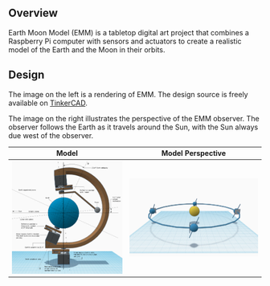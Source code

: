 ## Overview

Earth Moon Model (EMM) is a tabletop digital art project that combines a Raspberry Pi
computer with sensors and actuators to create a realistic model of the Earth and
the Moon in their orbits.

## Design

The image on the left is a rendering of EMM. The design source is
freely available on [TinkerCAD](https://www.tinkercad.com/things/2K7GgXmbFCp).

The image on the right illustrates the perspective of the EMM observer.
The observer follows the Earth as it travels around the Sun, with the Sun always
due west of the observer.

| Model | Model Perspective               |
|----------------|---------------------------------|
| ![](img/earth-moon-model-annotated.png) | ![](img/earth-model-camera.png) |